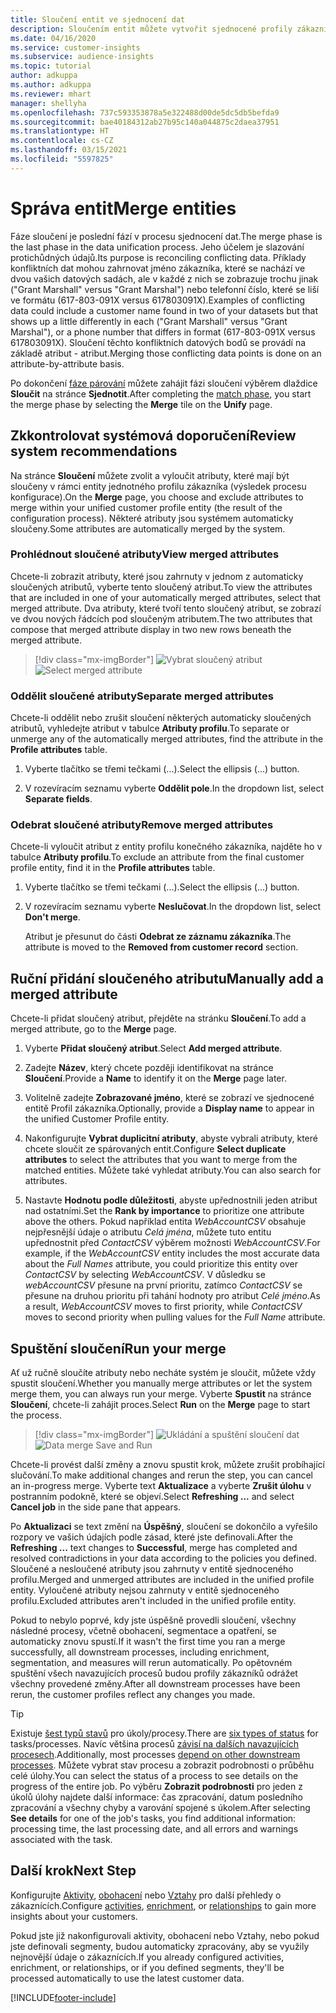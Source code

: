 ```yaml
---
title: Sloučení entit ve sjednocení dat
description: Sloučením entit můžete vytvořit sjednocené profily zákazníků.
ms.date: 04/16/2020
ms.service: customer-insights
ms.subservice: audience-insights
ms.topic: tutorial
author: adkuppa
ms.author: adkuppa
ms.reviewer: mhart
manager: shellyha
ms.openlocfilehash: 737c593353878a5e322488d00de5dc5db5befda9
ms.sourcegitcommit: bae40184312ab27b95c140a044875c2daea37951
ms.translationtype: HT
ms.contentlocale: cs-CZ
ms.lasthandoff: 03/15/2021
ms.locfileid: "5597825"
---
```

# <a name="merge-entities"></a><span data-ttu-id="e61d9-103">Správa entit</span><span class="sxs-lookup"><span data-stu-id="e61d9-103">Merge entities</span></span>

<span data-ttu-id="e61d9-104">Fáze sloučení je poslední fází v procesu sjednocení dat.</span><span class="sxs-lookup"><span data-stu-id="e61d9-104">The merge phase is the last phase in the data unification process.</span></span> <span data-ttu-id="e61d9-105">Jeho účelem je slazování protichůdných údajů.</span><span class="sxs-lookup"><span data-stu-id="e61d9-105">Its purpose is reconciling conflicting data.</span></span> <span data-ttu-id="e61d9-106">Příklady konfliktních dat mohou zahrnovat jméno zákazníka, které se nachází ve dvou vašich datových sadách, ale v každé z nich se zobrazuje trochu jinak ("Grant Marshall" versus "Grant Marshal") nebo telefonní číslo, které se liší ve formátu (617-803-091X versus 617803091X).</span><span class="sxs-lookup"><span data-stu-id="e61d9-106">Examples of conflicting data could include a customer name found in two of your datasets but that shows up a little differently in each ("Grant Marshall" versus "Grant Marshal"), or a phone number that differs in format (617-803-091X versus 617803091X).</span></span> <span data-ttu-id="e61d9-107">Sloučení těchto konfliktních datových bodů se provádí na základě atribut - atribut.</span><span class="sxs-lookup"><span data-stu-id="e61d9-107">Merging those conflicting data points is done on an attribute-by-attribute basis.</span></span>

<span data-ttu-id="e61d9-108">Po dokončení [fáze párování](match-entities.md) můžete zahájit fázi sloučení výběrem dlaždice **Sloučit** na stránce **Sjednotit**.</span><span class="sxs-lookup"><span data-stu-id="e61d9-108">After completing the [match phase](match-entities.md), you start the merge phase by selecting the **Merge** tile on the **Unify** page.</span></span>

## <a name="review-system-recommendations"></a><span data-ttu-id="e61d9-109">Zkkontrolovat systémová doporučení</span><span class="sxs-lookup"><span data-stu-id="e61d9-109">Review system recommendations</span></span>

<span data-ttu-id="e61d9-110">Na stránce **Sloučení** můžete zvolit a vyloučit atributy, které mají být sloučeny v rámci entity jednotného profilu zákazníka (výsledek procesu konfigurace).</span><span class="sxs-lookup"><span data-stu-id="e61d9-110">On the **Merge** page, you choose and exclude attributes to merge within your unified customer profile entity (the result of the configuration process).</span></span> <span data-ttu-id="e61d9-111">Některé atributy jsou systémem automaticky sloučeny.</span><span class="sxs-lookup"><span data-stu-id="e61d9-111">Some attributes are automatically merged by the system.</span></span>

### <a name="view-merged-attributes"></a><span data-ttu-id="e61d9-112">Prohlédnout sloučené atributy</span><span class="sxs-lookup"><span data-stu-id="e61d9-112">View merged attributes</span></span>

<span data-ttu-id="e61d9-113">Chcete-li zobrazit atributy, které jsou zahrnuty v jednom z automaticky sloučených atributů, vyberte tento sloučený atribut.</span><span class="sxs-lookup"><span data-stu-id="e61d9-113">To view the attributes that are included in one of your automatically merged attributes, select that merged attribute.</span></span> <span data-ttu-id="e61d9-114">Dva atributy, které tvoří tento sloučený atribut, se zobrazí ve dvou nových řádcích pod sloučeným atributem.</span><span class="sxs-lookup"><span data-stu-id="e61d9-114">The two attributes that compose that merged attribute display in two new rows beneath the merged attribute.</span></span>

> [!div class="mx-imgBorder"]
> <span data-ttu-id="e61d9-115">![Vybrat sloučený atribut](media/configure-data-merge-profile-attributes.png "Vybrat sloučený atribut")</span><span class="sxs-lookup"><span data-stu-id="e61d9-115">![Select merged attribute](media/configure-data-merge-profile-attributes.png "Select merged attribute")</span></span>

### <a name="separate-merged-attributes"></a><span data-ttu-id="e61d9-116">Oddělit sloučené atributy</span><span class="sxs-lookup"><span data-stu-id="e61d9-116">Separate merged attributes</span></span>

<span data-ttu-id="e61d9-117">Chcete-li oddělit nebo zrušit sloučení některých automaticky sloučených atributů, vyhledejte atribut v tabulce **Atributy profilu**.</span><span class="sxs-lookup"><span data-stu-id="e61d9-117">To separate or unmerge any of the automatically merged attributes, find the attribute in the **Profile attributes** table.</span></span>

1. <span data-ttu-id="e61d9-118">Vyberte tlačítko se třemi tečkami (...).</span><span class="sxs-lookup"><span data-stu-id="e61d9-118">Select the ellipsis (...) button.</span></span>
  
2. <span data-ttu-id="e61d9-119">V rozevíracím seznamu vyberte **Oddělit pole**.</span><span class="sxs-lookup"><span data-stu-id="e61d9-119">In the dropdown list, select **Separate fields**.</span></span>

### <a name="remove-merged-attributes"></a><span data-ttu-id="e61d9-120">Odebrat sloučené atributy</span><span class="sxs-lookup"><span data-stu-id="e61d9-120">Remove merged attributes</span></span>

<span data-ttu-id="e61d9-121">Chcete-li vyloučit atribut z entity profilu konečného zákazníka, najděte ho v tabulce **Atributy profilu**.</span><span class="sxs-lookup"><span data-stu-id="e61d9-121">To exclude an attribute from the final customer profile entity, find it in the **Profile attributes** table.</span></span>

1. <span data-ttu-id="e61d9-122">Vyberte tlačítko se třemi tečkami (...).</span><span class="sxs-lookup"><span data-stu-id="e61d9-122">Select the ellipsis (...) button.</span></span>
  
2. <span data-ttu-id="e61d9-123">V rozevíracím seznamu vyberte **Neslučovat**.</span><span class="sxs-lookup"><span data-stu-id="e61d9-123">In the dropdown list, select **Don't merge**.</span></span>

   <span data-ttu-id="e61d9-124">Atribut je přesunut do části **Odebrat ze záznamu zákazníka**.</span><span class="sxs-lookup"><span data-stu-id="e61d9-124">The attribute is moved to the **Removed from customer record** section.</span></span>

## <a name="manually-add-a-merged-attribute"></a><span data-ttu-id="e61d9-125">Ruční přidání sloučeného atributu</span><span class="sxs-lookup"><span data-stu-id="e61d9-125">Manually add a merged attribute</span></span>

<span data-ttu-id="e61d9-126">Chcete-li přidat sloučený atribut, přejděte na stránku **Sloučení**.</span><span class="sxs-lookup"><span data-stu-id="e61d9-126">To add a merged attribute, go to the **Merge** page.</span></span>

1. <span data-ttu-id="e61d9-127">Vyberte **Přidat sloučený atribut**.</span><span class="sxs-lookup"><span data-stu-id="e61d9-127">Select **Add merged attribute**.</span></span>

2. <span data-ttu-id="e61d9-128">Zadejte **Název**, který chcete později identifikovat na stránce **Sloučení**.</span><span class="sxs-lookup"><span data-stu-id="e61d9-128">Provide a **Name** to identify it on the **Merge** page later.</span></span>

3. <span data-ttu-id="e61d9-129">Volitelně zadejte **Zobrazované jméno**, které se zobrazí ve sjednocené entitě Profil zákazníka.</span><span class="sxs-lookup"><span data-stu-id="e61d9-129">Optionally, provide a **Display name** to appear in the unified Customer Profile entity.</span></span>

4. <span data-ttu-id="e61d9-130">Nakonfigurujte **Vybrat duplicitní atributy**, abyste vybrali atributy, které chcete sloučit ze spárovaných entit.</span><span class="sxs-lookup"><span data-stu-id="e61d9-130">Configure **Select duplicate attributes** to select the attributes that you want to merge from the matched entities.</span></span> <span data-ttu-id="e61d9-131">Můžete také vyhledat atributy.</span><span class="sxs-lookup"><span data-stu-id="e61d9-131">You can also search for attributes.</span></span>

5. <span data-ttu-id="e61d9-132">Nastavte **Hodnotu podle důležitosti**, abyste upřednostnili jeden atribut nad ostatními.</span><span class="sxs-lookup"><span data-stu-id="e61d9-132">Set the **Rank by importance** to prioritize one attribute above the others.</span></span> <span data-ttu-id="e61d9-133">Pokud například entita *WebAccountCSV* obsahuje nejpřesnější údaje o atributu *Celá jména*, můžete tuto entitu upřednostnit před *ContactCSV* výběrem možnosti *WebAccountCSV*.</span><span class="sxs-lookup"><span data-stu-id="e61d9-133">For example, if the *WebAccountCSV* entity includes the most accurate data about the *Full Names* attribute, you could prioritize this entity over *ContactCSV* by selecting *WebAccountCSV*.</span></span> <span data-ttu-id="e61d9-134">V důsledku se *webAccountCSV* přesune na první prioritu, zatímco *ContactCSV* se přesune na druhou prioritu při tahání hodnoty pro atribut *Celé jméno*.</span><span class="sxs-lookup"><span data-stu-id="e61d9-134">As a result, *WebAccountCSV* moves to first priority, while *ContactCSV* moves to second priority when pulling values for the *Full Name* attribute.</span></span>

## <a name="run-your-merge"></a><span data-ttu-id="e61d9-135">Spuštění sloučení</span><span class="sxs-lookup"><span data-stu-id="e61d9-135">Run your merge</span></span>

<span data-ttu-id="e61d9-136">Ať už ručně sloučíte atributy nebo necháte systém je sloučit, můžete vždy spustit sloučení.</span><span class="sxs-lookup"><span data-stu-id="e61d9-136">Whether you manually merge attributes or let the system merge them, you can always run your merge.</span></span> <span data-ttu-id="e61d9-137">Vyberte **Spustit** na stránce **Sloučení**, chcete-li zahájit proces.</span><span class="sxs-lookup"><span data-stu-id="e61d9-137">Select **Run** on the **Merge** page to start the process.</span></span>

> [!div class="mx-imgBorder"]
> <span data-ttu-id="e61d9-138">![Ukládání a spuštění sloučení dat](media/configure-data-merge-save-run.png "Ukládání a spuštění sloučení dat")</span><span class="sxs-lookup"><span data-stu-id="e61d9-138">![Data merge Save and Run](media/configure-data-merge-save-run.png "Data merge Save and Run")</span></span>

<span data-ttu-id="e61d9-139">Chcete-li provést další změny a znovu spustit krok, můžete zrušit probíhající slučování.</span><span class="sxs-lookup"><span data-stu-id="e61d9-139">To make additional changes and rerun the step, you can cancel an in-progress merge.</span></span> <span data-ttu-id="e61d9-140">Vyberte text **Aktualizace** a vyberte **Zrušit úlohu** v postranním podokně, které se objeví.</span><span class="sxs-lookup"><span data-stu-id="e61d9-140">Select **Refreshing ...** and select **Cancel job**  in the side pane that appears.</span></span>

<span data-ttu-id="e61d9-141">Po **Aktualizaci** se text změní na **Úspěšný**, sloučení se dokončilo a vyřešilo rozpory ve vašich údajích podle zásad, které jste definovali.</span><span class="sxs-lookup"><span data-stu-id="e61d9-141">After the **Refreshing ...** text changes to **Successful**, merge has completed and resolved contradictions in your data according to the policies you defined.</span></span> <span data-ttu-id="e61d9-142">Sloučené a nesloučené atributy jsou zahrnuty v entitě sjednoceného profilu.</span><span class="sxs-lookup"><span data-stu-id="e61d9-142">Merged and unmerged attributes are included in the unified profile entity.</span></span> <span data-ttu-id="e61d9-143">Vyloučené atributy nejsou zahrnuty v entitě sjednoceného profilu.</span><span class="sxs-lookup"><span data-stu-id="e61d9-143">Excluded attributes aren't included in the unified profile entity.</span></span>

<span data-ttu-id="e61d9-144">Pokud to nebylo poprvé, kdy jste úspěšně provedli sloučení, všechny následné procesy, včetně obohacení, segmentace a opatření, se automaticky znovu spustí.</span><span class="sxs-lookup"><span data-stu-id="e61d9-144">If it wasn't the first time you ran a merge successfully, all downstream processes, including enrichment, segmentation, and measures will rerun automatically.</span></span> <span data-ttu-id="e61d9-145">Po opětovném spuštění všech navazujících procesů budou profily zákazníků odrážet všechny provedené změny.</span><span class="sxs-lookup"><span data-stu-id="e61d9-145">After all downstream processes have been rerun, the customer profiles reflect any changes you made.</span></span>

> [!TIP]
> <span data-ttu-id="e61d9-146">Existuje [šest typů stavů](system.md#status-types) pro úkoly/procesy.</span><span class="sxs-lookup"><span data-stu-id="e61d9-146">There are [six types of status](system.md#status-types) for tasks/processes.</span></span> <span data-ttu-id="e61d9-147">Navíc většina procesů [závisí na dalších navazujících procesech](system.md#refresh-policies).</span><span class="sxs-lookup"><span data-stu-id="e61d9-147">Additionally, most processes [depend on other downstream processes](system.md#refresh-policies).</span></span> <span data-ttu-id="e61d9-148">Můžete vybrat stav procesu a zobrazit podrobnosti o průběhu celé úlohy.</span><span class="sxs-lookup"><span data-stu-id="e61d9-148">You can select the status of a process to see details on the progress of the entire job.</span></span> <span data-ttu-id="e61d9-149">Po výběru **Zobrazit podrobnosti** pro jeden z úkolů úlohy najdete další informace: čas zpracování, datum posledního zpracování a všechny chyby a varování spojené s úkolem.</span><span class="sxs-lookup"><span data-stu-id="e61d9-149">After selecting **See details** for one of the job's tasks, you find additional information: processing time, the last processing date, and all errors and warnings associated with the task.</span></span>

## <a name="next-step"></a><span data-ttu-id="e61d9-150">Další krok</span><span class="sxs-lookup"><span data-stu-id="e61d9-150">Next Step</span></span>

<span data-ttu-id="e61d9-151">Konfigurujte [Aktivity](activities.md), [obohacení](enrichment-microsoft-graph.md) nebo [Vztahy](relationships.md) pro další přehledy o zákaznících.</span><span class="sxs-lookup"><span data-stu-id="e61d9-151">Configure [activities](activities.md), [enrichment](enrichment-microsoft-graph.md), or [relationships](relationships.md) to gain more insights about your customers.</span></span>

<span data-ttu-id="e61d9-152">Pokud jste již nakonfigurovali aktivity, obohacení nebo Vztahy, nebo pokud jste definovali segmenty, budou automaticky zpracovány, aby se využily nejnovější údaje o zákaznících.</span><span class="sxs-lookup"><span data-stu-id="e61d9-152">If you already configured activities, enrichment, or relationships, or if you defined segments, they'll be processed automatically to use the latest customer data.</span></span>




[!INCLUDE[footer-include](../includes/footer-banner.md)]